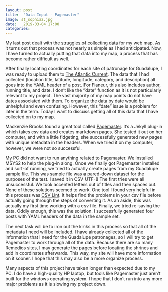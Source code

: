 ```yaml
---
layout: post
title:  "Data Input - Pagemaster"
image: st_sophia2.jpg
date:   2019-03-04 17:00
categories:
---
```

My last post dealt with the [struggles of collecting data]() for my web map. As it turns out that process was not nearly as simple as I had anticipated. Now, I have turned to actually putting that data into my map, a process that has become rather difficult as well.

After finally locating coordinates for each site of patronage for Guadalupe, I was ready to upload them to [The Atlantic Current]( http://dauk19.wludci.info/atlanticcurrent/). The data that I had collected (location title, latitude, longitude, category, and description) all goes into the YAML header of a post. For Flaneur, this also includes author, running title, and date. I don’t like the “date” function as it is not particularly relevant to my project. The vast majority of my map points do not have dates associated with them. To organize the data by date would be unhelpful and even confusing. However, this “date” issue is a problem for later in the term. Today I want to discuss getting all of this data that I have collected on to my map.

Mackenzie Brooks found a great tool called [Pagemaster]( https://github.com/minicomp/pagemaster). It’s a Jekyll plug-in which takes csv data and creates markdown pages. She tested it out on her computer, and with a little fidgeting, she successfully generated new pages with unique metadata in the headers. When we tried it on my computer, however, we were not so successful.

My PC did not want to run anything related to Pagemaster. We installed MSYS2 to help the plug-in along. Once we finally got Pagemaster installed and sort-of running, we tried to actually create pages from my Guadalupe sample file. This was sample file was a pared-down dataset for the purposes of the test. I saved it in CSV UTF-8 The first tries were all unsuccessful. We took accented letters out of titles and then spaces out. None of these solutions seemed to work. One tool I found very helpful in this process was [CSV Lint]( https://csvlint.io/). It helps find the problems in your csv file before actually going through the steps of converting it. As an aside, this was actually my first time working with a csv file. Finally, we tried re-saving the data. Oddly enough, this was the solution. I successfully generated four posts with YAML headers of the data in the sample set.

The next task will be to iron out the kinks in this process so that all of the metadata I need will be included. I have already collected all of the information that I need for the Guadalupe patronages, so I will try to get Pagemaster to work through all of the data. Because there are so many Remedios sites, I may generate the pages before locating the shrines and add in coordinates afterwards. This way, my site will have more information on it sooner. I hope that this may also be a more organize process.

Many aspects of this project have taken longer than expected due to my PC. I do have a high-quality HP laptop, but tools like Pagemaster just aren’t built for the windows operating system. I hope that I don’t run into any more major problems as it is slowing my project down.

